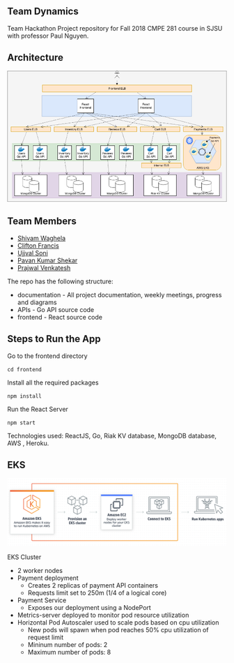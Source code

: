 ## Team Dynamics

Team Hackathon Project repository for Fall 2018 CMPE 281 course in SJSU with professor Paul Nguyen.

## Architecture

![architecture](/architecture.png)

## Team Members

- [Shivam Waghela](https://github.com/shivamwaghela)
- [Clifton Francis](https://github.com/clif)
- [Ujjval Soni](https://github.com/ujjvalsoni)
- [Pavan Kumar Shekar](https://github.com/pavankumarshekar)
- [Prajwal Venkatesh](https://github.com/prajwalv)

The repo has the following structure:

- documentation - All project documentation, weekly meetings, progress and diagrams
- APIs - Go API source code
- frontend - React source code

## Steps to Run the App

Go to the frontend directory

    cd frontend

Install all the required packages

    npm install

Run the React Server

    npm start

Technologies used: ReactJS, Go, Riak KV database, MongoDB database, AWS , Heroku.



## EKS

![architecture](Documentation/kubernetes/screenshots/amazon-eks.PNG)

EKS Cluster

- 2 worker nodes
- Payment deployment
  - Creates 2 replicas of payment API containers
  - Requests limit set to 250m (1/4 of a logical core)
- Payment Service
  - Exposes our deployment using a NodePort
- Metrics-server deployed to monitor pod resource utilization
- Horizontal Pod Autoscaler used to scale pods based on cpu utilization
  - New pods will spawn when pod reaches 50% cpu utilization of request limit
  - Mininum number of pods: 2
  - Maximum number of pods: 8
